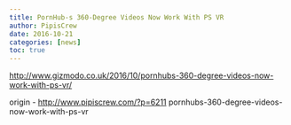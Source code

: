 ```yaml
---
title: PornHub-s 360-Degree Videos Now Work With PS VR
author: PipisCrew
date: 2016-10-21
categories: [news]
toc: true
---
```


http://www.gizmodo.co.uk/2016/10/pornhubs-360-degree-videos-now-work-with-ps-vr/

origin - http://www.pipiscrew.com/?p=6211 pornhubs-360-degree-videos-now-work-with-ps-vr